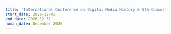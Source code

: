 ```yaml
---
title: 'International Conference on Digital Media History & 5th Consortium Meeting (CN-3+WS-6)'
start_date: 2026-12-01
end_date: 2026-12-31
human_date: December 2026
---
```

